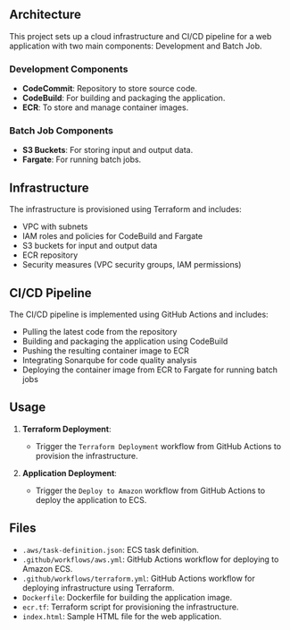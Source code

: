 ## Architecture

This project sets up a cloud infrastructure and CI/CD pipeline for a web application with two main components: Development and Batch Job.

### Development Components
- **CodeCommit**: Repository to store source code.
- **CodeBuild**: For building and packaging the application.
- **ECR**: To store and manage container images.

### Batch Job Components
- **S3 Buckets**: For storing input and output data.
- **Fargate**: For running batch jobs.

## Infrastructure

The infrastructure is provisioned using Terraform and includes:
- VPC with subnets
- IAM roles and policies for CodeBuild and Fargate
- S3 buckets for input and output data
- ECR repository
- Security measures (VPC security groups, IAM permissions)

## CI/CD Pipeline

The CI/CD pipeline is implemented using GitHub Actions and includes:
- Pulling the latest code from the repository
- Building and packaging the application using CodeBuild
- Pushing the resulting container image to ECR
- Integrating Sonarqube for code quality analysis
- Deploying the container image from ECR to Fargate for running batch jobs


## Usage

1. **Terraform Deployment**:
   - Trigger the `Terraform Deployment` workflow from GitHub Actions to provision the infrastructure.

2. **Application Deployment**:
   - Trigger the `Deploy to Amazon` workflow from GitHub Actions to deploy the application to ECS.

## Files

- `.aws/task-definition.json`: ECS task definition.
- `.github/workflows/aws.yml`: GitHub Actions workflow for deploying to Amazon ECS.
- `.github/workflows/terraform.yml`: GitHub Actions workflow for deploying infrastructure using Terraform.
- `Dockerfile`: Dockerfile for building the application image.
- `ecr.tf`: Terraform script for provisioning the infrastructure.
- `index.html`: Sample HTML file for the web application.
